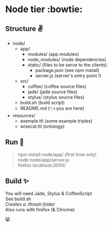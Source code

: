 # Node tier :bowtie:

## Structure :v:
* node/
  * app/
    * modules/ (app modules)
    * node_modules/ (node dependencies)
    * static/ (files to be serve to the clients)
      * package.json (see npm install)
      * server.js (server's entry point !)
  * src/
    * coffee/ (coffee source files)
    * jade/ (jade source files)
    * stylus/ (stylus source files)
  * build.sh (build script)
  * README.md (:point_left: you are here)
* resources/
  * exemple.ttl (some example triples)
  * wisecat.ttl (ontology)


## Run :runner:
> npm install node/app/ (first time only)  
> node node/app/server.js  
> firefox localhost:3000/  

## Build :sparkles:
You will need Jade, Stylus & CoffeeScript  
See build.sh  
*Creates a .thrash folder*  
Also runs with firefox (& Chrome)

:smile_cat:
